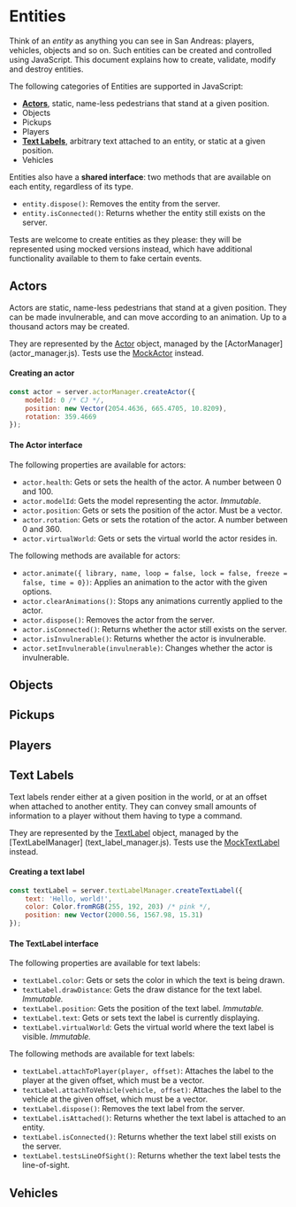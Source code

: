# Entities
Think of an _entity_ as anything you can see in San Andreas: players, vehicles, objects and so on.
Such entities can be created and controlled using JavaScript. This document explains how to create,
validate, modify and destroy entities.

The following categories of Entities are supported in JavaScript:
  - **[Actors](#actors)**, static, name-less pedestrians that stand at a given position.
  - Objects
  - Pickups
  - Players
  - **[Text Labels](#text-labels)**, arbitrary text attached to an entity, or static at a given
    position.
  - Vehicles

Entities also have a **shared interface**: two methods that are available on each entity, regardless
of its type.
  - `entity.dispose()`: Removes the entity from the server.
  - `entity.isConnected()`: Returns whether the entity still exists on the server.

Tests are welcome to create entities as they please: they will be represented using mocked versions
instead, which have additional functionality available to them to fake certain events.

## Actors
Actors are static, name-less pedestrians that stand at a given position. They can be made
invulnerable, and can move according to an animation. Up to a thousand actors may be created.

They are represented by the [Actor](actor.js) object, managed by the [ActorManager]
(actor_manager.js). Tests use the [MockActor](test/mock_actor.js) instead.

#### Creating an actor
```javascript
const actor = server.actorManager.createActor({
    modelId: 0 /* CJ */,
    position: new Vector(2054.4636, 665.4705, 10.8209),
    rotation: 359.4669
});
```

#### The Actor interface
The following properties are available for actors:
  - `actor.health`: Gets or sets the health of the actor. A number between 0 and 100.
  - `actor.modelId`: Gets the model representing the actor. _Immutable._
  - `actor.position`: Gets or sets the position of the actor. Must be a vector.
  - `actor.rotation`: Gets or sets the rotation of the actor. A number between 0 and 360.
  - `actor.virtualWorld`: Gets or sets the virtual world the actor resides in.

The following methods are available for actors:
  - `actor.animate({ library, name, loop = false, lock = false, freeze = false, time = 0})`: Applies
     an animation to the actor with the given options.
  - `actor.clearAnimations()`: Stops any animations currently applied to the actor.
  - `actor.dispose()`: Removes the actor from the server.
  - `actor.isConnected()`: Returns whether the actor still exists on the server.
  - `actor.isInvulnerable()`: Returns whether the actor is invulnerable.
  - `actor.setInvulnerable(invulnerable)`: Changes whether the actor is invulnerable.

## Objects

## Pickups

## Players

## Text Labels
Text labels render either at a given position in the world, or at an offset when attached to another
entity. They can convey small amounts of information to a player without them having to type a
command.

They are represented by the [TextLabel](text_label.js) object, managed by the [TextLabelManager]
(text_label_manager.js). Tests use the [MockTextLabel](test/mock_text_label.js) instead.

#### Creating a text label
```javascript
const textLabel = server.textLabelManager.createTextLabel({
    text: 'Hello, world!',
    color: Color.fromRGB(255, 192, 203) /* pink */,
    position: new Vector(2000.56, 1567.98, 15.31)
});
```

#### The TextLabel interface
The following properties are available for text labels:
  - `textLabel.color`: Gets or sets the color in which the text is being drawn.
  - `textLabel.drawDistance`: Gets the draw distance for the text label. _Immutable._
  - `textLabel.position`: Gets the position of the text label. _Immutable._
  - `textLabel.text`: Gets or sets text the label is currently displaying.
  - `textLabel.virtualWorld`: Gets the virtual world where the text label is visible. _Immutable._

The following methods are available for text labels:
  - `textLabel.attachToPlayer(player, offset)`: Attaches the label to the player at the given
    offset, which must be a vector.
  - `textLabel.attachToVehicle(vehicle, offset)`: Attaches the label to the vehicle at the given
    offset, which must be a vector.
  - `textLabel.dispose()`: Removes the text label from the server.
  - `textLabel.isAttached()`: Returns whether the text label is attached to an entity.
  - `textLabel.isConnected()`: Returns whether the text label still exists on the server.
  - `textLabel.testsLineOfSight()`: Returns whether the text label tests the line-of-sight.

## Vehicles

